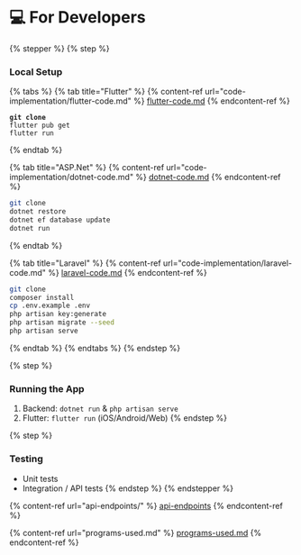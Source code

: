 # 💻 For Developers

{% stepper %}
{% step %}
### Local Setup

{% tabs %}
{% tab title="Flutter" %}
{% content-ref url="code-implementation/flutter-code.md" %}
[flutter-code.md](code-implementation/flutter-code.md)
{% endcontent-ref %}

<pre class="language-bash"><code class="lang-bash"><strong>git clone
</strong>flutter pub get
flutter run
</code></pre>
{% endtab %}

{% tab title="ASP.Net" %}
{% content-ref url="code-implementation/dotnet-code.md" %}
[dotnet-code.md](code-implementation/dotnet-code.md)
{% endcontent-ref %}

```bash
git clone
dotnet restore
dotnet ef database update
dotnet run
```
{% endtab %}

{% tab title="Laravel" %}
{% content-ref url="code-implementation/laravel-code.md" %}
[laravel-code.md](code-implementation/laravel-code.md)
{% endcontent-ref %}

```bash
git clone
composer install
cp .env.example .env
php artisan key:generate
php artisan migrate --seed
php artisan serve
```
{% endtab %}
{% endtabs %}
{% endstep %}

{% step %}
### Running the App

1. Backend: `dotnet run` & `php artisan serve`
2. Flutter: `flutter run` (iOS/Android/Web)
{% endstep %}

{% step %}
### Testing

* Unit tests
* Integration / API tests
{% endstep %}
{% endstepper %}

{% content-ref url="api-endpoints/" %}
[api-endpoints](api-endpoints/)
{% endcontent-ref %}

{% content-ref url="programs-used.md" %}
[programs-used.md](programs-used.md)
{% endcontent-ref %}
